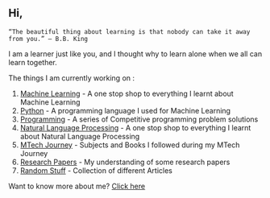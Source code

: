 ## Hi,

```
“The beautiful thing about learning is that nobody can take it away from you.” – B.B. King
```

I am a learner just like you, and I thought why to learn alone when we all can learn together.


The things I am currently working on :

1. [Machine Learning](https://m3verma.github.io/Machine_Learning/home) - A one stop shop to everything I learnt about Machine Learning
2. [Python](https://m3verma.github.io/Python/home) - A programming language I used for Machine Learning
3. [Programming](https://m3verma.github.io/Programming/home) - A series of Competitive programming problem solutions
4. [Natural Language Processing](https://m3verma.github.io/NLP/home) - A one stop shop to everything I learnt about Natural Language Processing
5. [MTech Journey](https://m3verma.github.io/MTECH/home) - Subjects and Books I followed during my MTech Journey
6. [Research Papers](https://m3verma.github.io/Research_Papers/home) - My understanding of some research papers
7. [Random Stuff](https://m3verma.github.io/Random/home) - Collection of different Articles

Want to know more about me? [Click here](https://m3verma.github.io/m3verma.github.io/about/contact-us.md)
